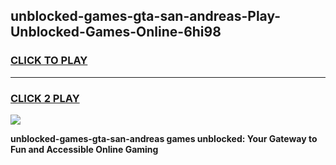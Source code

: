 
## unblocked-games-gta-san-andreas-Play-Unblocked-Games-Online-6hi98
<h3>
<a href="https://premium76.site?title=unblocked-games-gta-san-andreas&ref=25A">CLICK TO PLAY</a></h3>
<hr>

<h3>
<a href="https://premium76.site?title=unblocked-games-gta-san-andreas&ref=25A">CLICK 2 PLAY</a>
  
</h3>

<a href="https://premium76.site?title=unblocked-games-gta-san-andreas&ref=25A"><img src="https://clearcache.store/games.png"></a>


**unblocked-games-gta-san-andreas games unblocked: Your Gateway to Fun and Accessible Online Gaming**
